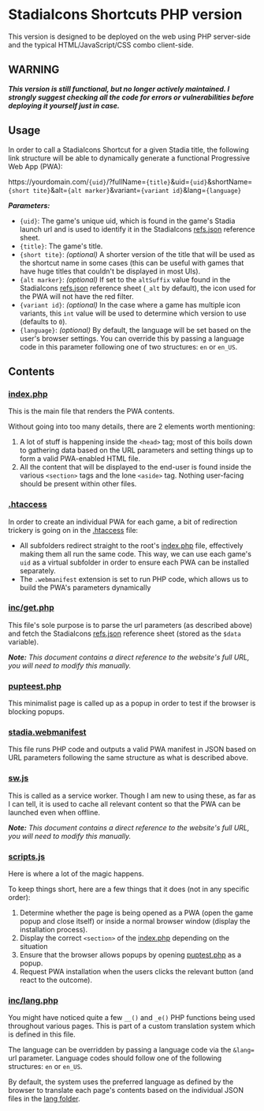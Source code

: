 # StadiaIcons Shortcuts PHP version

This version is designed to be deployed on the web using PHP server-side and the typical HTML/JavaScript/CSS combo client-side.

## WARNING

***This version is still functional, but no longer actively maintained. I strongly suggest checking all the code for errors or vulnerabilities before deploying it yourself just in case.***

## Usage

In order to call a StadiaIcons Shortcut for a given Stadia title, the following link structure will be able to dynamically generate a functional Progressive Web App (PWA):

https://<span></span>yourdomain<span></span>.com/`{uid}`/?fullName=`{title}`&uid=`{uid}`&shortName=`{short tite}`&alt=`{alt marker}`&variant=`{variant id}`&lang=`{language}`

***Parameters:***
* `{uid}`: The game's unique uid, which is found in the game's Stadia launch url and is used to identify it in the StadiaIcons [refs.json](/refs.json) reference sheet.
* `{title}`: The game's title.
* `{short tite}`: *(optional)* A shorter version of the title that will be used as the shortcut name in some cases (this can be useful with games that have huge titles that couldn't be displayed in most UIs).
* `{alt marker}`: *(optional)* If set to the `altSuffix` value found in the StadiaIcons [refs.json](/refs.json) reference sheet (`_alt` by default), the icon used for the PWA will not have the red filter.
* `{variant id}`: *(optional)* In the case where a game has multiple icon variants, this `int` value will be used to determine which version to use (defaults to `0`).
* `{language}`: *(optional)* By default, the language will be set based on the user's browser settings. You can override this by passing a language code in this parameter following one of two structures: `en` or `en_US`.

## Contents

### [index.php](index.php)
This is the main file that renders the PWA contents.

Without going into too many details, there are 2 elements worth mentioning:
1. A lot of stuff is happening inside the `<head>` tag; most of this boils down to gathering data based on the URL parameters and setting things up to form a valid PWA-enabled HTML file.
2. All the content that will be displayed to the end-user is found inside the various `<section>` tags and the lone `<aside>` tag. Nothing user-facing should be present within other files.

### [.htaccess](.htaccess)
In order to create an individual PWA for each game, a bit of redirection trickery is going on in the [.htaccess](.htaccess) file:

* All subfolders redirect straight to the root's [index.php](index.php) file, effectively making them all run the same code. This way, we can use each game's `uid` as a virtual subfolder in order to ensure each PWA can be installed separately.
* The `.webmanifest` extension is set to run PHP code, which allows us to build the PWA's parameters dynamically 

### [inc/get.php](inc/get.php)
This file's sole purpose is to parse the url parameters (as described above) and fetch the StadiaIcons [refs.json](/refs.json) reference sheet (stored as the `$data` variable).

***Note:** This document contains a direct reference to the website's full URL, you will need to modify this manually.*

### [pupteest.php](pupteest.php)
This minimalist page is called up as a popup in order to test if the browser is blocking popups.

### [stadia.webmanifest](stadia.webmanifest)
This file runs PHP code and outputs a valid PWA manifest in JSON based on URL parameters following the same structure as what is described above.

### [sw.js](sw.js)
This is called as a service worker. Though I am new to using these, as far as I can tell, it is used to cache all relevant content so that the PWA can be launched even when offline.

***Note:** This document contains a direct reference to the website's full URL, you will need to modify this manually.*

### [scripts.js](scripts.js)
Here is where a lot of the magic happens.

To keep things short, here are a few things that it does (not in any specific order):
1. Determine whether the page is being opened as a PWA (open the game popup and close itself) or inside a normal browser window (display the installation process).
2. Display the correct `<section>` of the [index.php](index.php) depending on the situation
3. Ensure that the browser allows popups by opening [puptest.php](puptest.php) as a popup.
4. Request PWA installation when the users clicks the relevant button (and react to the outcome).

### [inc/lang.php](inc/lang.php)
You might have noticed quite a few `__()` and `_e()` PHP functions being used throughout various pages. This is part of a custom translation system which is defined in this file.

The language can be overridden by passing a language code via the `&lang=` url parameter. Language codes should follow one of the following structures: `en` or `en_US`.

By default, the system uses the preferred language as defined by the browser to translate each page's contents based on the individual JSON files in the [lang folder](lang).